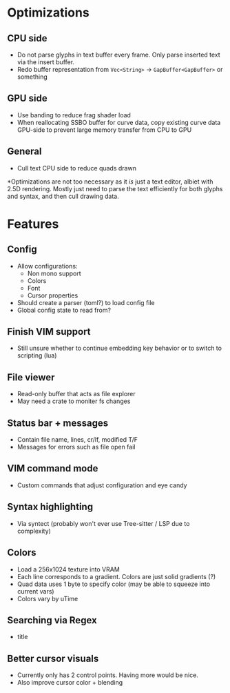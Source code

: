 # Optimizations

## CPU side
- Do not parse glyphs in text buffer every frame. Only parse inserted text via the insert buffer.
- Redo buffer representation from `Vec<String>` -> `GapBuffer<GapBuffer>` or something

## GPU side
- Use banding to reduce frag shader load
- When reallocating SSBO buffer for curve data, copy existing curve data GPU-side to prevent large memory transfer from CPU to GPU

## General
- Cull text CPU side to reduce quads drawn

*Optimizations are not too necessary as it *is* just a text editor, albiet with 2.5D rendering. Mostly just need to parse the text efficiently for both glyphs and syntax, and then cull drawing data.

# Features

## Config
- Allow configurations:
    - Non mono support
    - Colors
    - Font
    - Cursor properties
- Should create a parser (toml?) to load config file
- Global config state to read from?

## Finish VIM support
- Still unsure whether to continue embedding key behavior or to switch to scripting (lua)

## File viewer
- Read-only buffer that acts as file explorer
- May need a crate to moniter fs changes

## Status bar + messages
- Contain file name, lines, cr/lf, modified T/F 
- Messages for errors such as file open fail

## VIM command mode 
- Custom commands that adjust configuration and eye candy

## Syntax highlighting
- Via syntect (probably won't ever use Tree-sitter / LSP due to complexity)

## Colors 
- Load a 256x1024 texture into VRAM
- Each line corresponds to a gradient. Colors are just solid gradients (?)
- Quad data uses 1 byte to specify color (may be able to squeeze into current vars)
- Colors vary by uTime

## Searching via Regex
- title

## Better cursor visuals
- Currently only has 2 control points. Having more would be nice.
- Also improve cursor color + blending
